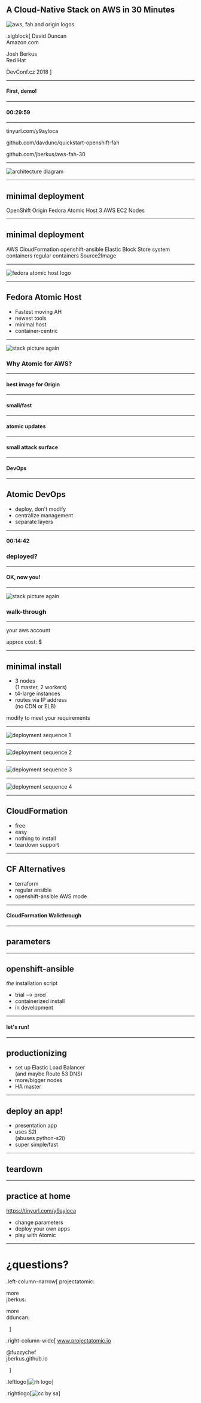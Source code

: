 ## A Cloud-Native Stack on AWS in 30 Minutes

![aws, fah and origin logos](three_logos.png)

.sigblock[
David Duncan<br />
Amazon.com

Josh Berkus<br />
Red Hat

DevConf.cz 2018
]

---

#### First, demo!

---

#### 00:29:59

---

tinyurl.com/y9ayloca

github.com/davdunc/quickstart-openshift-fah

github.com/jberkus/aws-fah-30

---

![architecture diagram](arch_diagram.png)

---

## minimal deployment

OpenShift Origin
Fedora Atomic Host
3 AWS EC2 Nodes

---

## minimal deployment

AWS CloudFormation
openshift-ansible
Elastic Block Store
system containers
regular containers
Source2Image

---

![fedora atomic host logo](three_logos.png)

---

## Fedora Atomic Host

* Fastest moving AH
* newest tools
* minimal host
* container-centric

---

![stack picture again](three_logos.png)

### Why Atomic for AWS?

---

#### best image for Origin


---

#### small/fast

---

#### atomic updates

---

#### small attack surface

---

#### DevOps

---

## Atomic DevOps

* deploy, don't modify
* centralize management
* separate layers

---

#### 00:14:42

### deployed?

---

#### OK, now you!

---

![stack picture again](three_logos.png)

### walk-through

---

your aws account

approx cost: $

---

## minimal install

* 3 nodes<br />
  (1 master, 2 workers)
* t4-large instances
* routes via IP address<br />
  (no CDN or ELB)

modify to meet your requirements

---

![deployment sequence 1](deployment_1.png)

---

![deployment sequence 2](deployment_2.png)

---

![deployment sequence 3](deployment_3.png)

---

![deployment sequence 4](deployment_4.png)

---

## CloudFormation

* free
* easy
* nothing to install
* teardown support

---

## CF Alternatives

* terraform
* regular ansible
* openshift-ansible AWS mode

---

#### CloudFormation Walkthrough

---

## parameters

---

## openshift-ansible

*the* installation script

* trial --> prod
* containerized install
* in development

---

#### let's run!

---

## productionizing

* set up Elastic Load Balancer<br />
  (and maybe Route 53 DNS)
* more/bigger nodes
* HA master

---

## deploy an app!

* presentation app
* uses S2I<br />
  (abuses python-s2i)
* super simple/fast

---

## teardown

---

## practice at home

https://tinyurl.com/y9ayloca

* change parameters
* deploy your own apps
* play with Atomic

---

# ¿questions?

.left-column-narrow[
projectatomic:

more<br />jberkus:

more<br />dduncan:

&nbsp;
]

.right-column-wide[
www.projectatomic.io

@fuzzychef<br />
jberkus.github.io



&nbsp;
]

.leftlogo[![rh logo](red_hat_dingbat.png)]

.rightlogo[![cc by sa](by-sa.png)]
